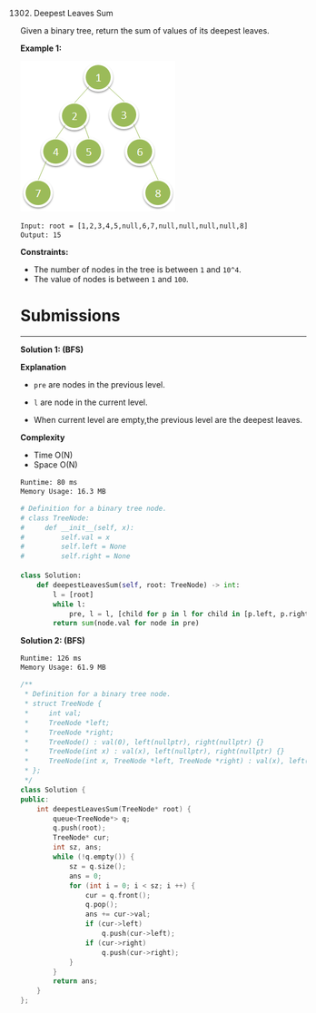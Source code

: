 1302. Deepest Leaves Sum

Given a binary tree, return the sum of values of its deepest leaves.
 

**Example 1:**

![1302_1483_ex1.png](img/1302_1483_ex1.png)
```
Input: root = [1,2,3,4,5,null,6,7,null,null,null,null,8]
Output: 15
```

**Constraints:**

* The number of nodes in the tree is between `1` and `10^4`.
* The value of nodes is between `1` and `100`.

# Submissions
---
**Solution 1: (BFS)**

**Explanation**

* `pre` are nodes in the previous level.
* `l` are node in the current level.

* When current level are empty,the previous level are the deepest leaves.


**Complexity**
* Time O(N)
* Space O(N)

```
Runtime: 80 ms
Memory Usage: 16.3 MB
```
```python
# Definition for a binary tree node.
# class TreeNode:
#     def __init__(self, x):
#         self.val = x
#         self.left = None
#         self.right = None

class Solution:
    def deepestLeavesSum(self, root: TreeNode) -> int:
        l = [root]
        while l:
            pre, l = l, [child for p in l for child in [p.left, p.right] if child]
        return sum(node.val for node in pre)
```

**Solution 2: (BFS)**
```
Runtime: 126 ms
Memory Usage: 61.9 MB
```
```c++
/**
 * Definition for a binary tree node.
 * struct TreeNode {
 *     int val;
 *     TreeNode *left;
 *     TreeNode *right;
 *     TreeNode() : val(0), left(nullptr), right(nullptr) {}
 *     TreeNode(int x) : val(x), left(nullptr), right(nullptr) {}
 *     TreeNode(int x, TreeNode *left, TreeNode *right) : val(x), left(left), right(right) {}
 * };
 */
class Solution {
public:
    int deepestLeavesSum(TreeNode* root) {
        queue<TreeNode*> q;
        q.push(root);
        TreeNode* cur;
        int sz, ans;
        while (!q.empty()) {
            sz = q.size();
            ans = 0;
            for (int i = 0; i < sz; i ++) {
                cur = q.front();
                q.pop();
                ans += cur->val;
                if (cur->left)
                    q.push(cur->left);
                if (cur->right)
                    q.push(cur->right);
            }
        }
        return ans;
    }
};
```
